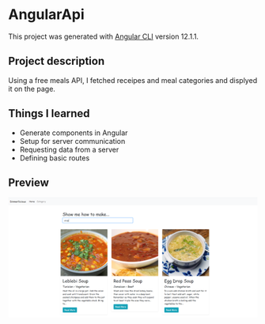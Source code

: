 # AngularApi

This project was generated with [Angular CLI](https://github.com/angular/angular-cli) version 12.1.1.

## Project description

Using a free meals API, I fetched receipes and meal categories and displyed it on the page.

## Things I learned

- Generate components in Angular
- Setup for server communication
- Requesting data from a server
- Defining basic routes

## Preview
![Fetched meals](/img/api-angular.png)
